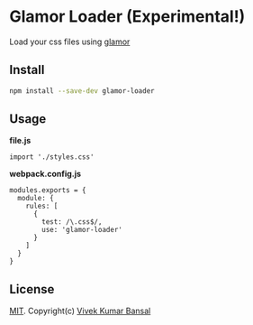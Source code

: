 # Glamor Loader (Experimental!)

Load your css files using [glamor](https://github.com/threepointone/glamor)

## Install

```bash
npm install --save-dev glamor-loader
```

## Usage

**file.js**

```
import './styles.css'
```

**webpack.config.js**

```
modules.exports = {
  module: {
    rules: [
      {
        test: /\.css$/,
        use: 'glamor-loader'
      }
    ]
  }
}
```

## License

[MIT](./LICENSE.md). Copyright(c) [Vivek Kumar Bansal](http://vkbansal.me/)

